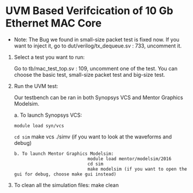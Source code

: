 # UVM Based Verifcication of 10 Gb Ethernet MAC Core

* Note: The Bug we found in small-size packet test is fixed now. If you want to inject it, go to dut/verilog/tx_dequeue.sv : 733, uncomment it.

1. Select a test you want to run:

   Go to tb/mac_test_top.sv : 109, uncomment one of the test. You can choose the basic test, small-size packet test and big-size test.
   
2. Run the UVM test:

   Our testbench can be ran in both Synopsys VCS and Mentor Graphics Modelsim.
   
   a. To launch Synopsys VCS: 
     
   `module load syn/vcs`
       
   `cd sim`
                                   make vcs
                                   ./simv (if you want to look at the waveforms and debug)
       
       b. To launch Mentor Graphics Modelsim:
                                   module load mentor/modelsim/2016
                                   cd sim
                                   make modelsim (if you want to open the gui for debug, choose make gui instead)
                                   
3. To clean all the simulation files:
                                   make clean
